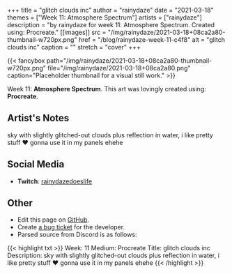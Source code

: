 +++
title =       "glitch clouds inc"
author =      "rainydaze"
date =        "2021-03-18"
themes =      ["Week 11: Atmosphere Spectrum"]
artists =     ["rainydaze"]
description = "by rainydaze for week 11: Atmosphere Spectrum. Created using: Procreate."
[[images]]
      src = "/img/rainydaze/2021-03-18+08ca2a80-thumbnail-w720px.png"
      href = "/blog/rainydaze-week-11-c4f8"
      alt = "glitch clouds inc"
      caption = ""
      stretch = "cover"
+++

{{< fancybox path="/img/rainydaze/2021-03-18+08ca2a80-thumbnail-w720px.png" file="/img/rainydaze/2021-03-18+08ca2a80.png" caption="Placeholder thumbnail for a visual still work." >}}


Week 11: **Atmosphere Spectrum**. This art was lovingly created using: **Procreate**.

## Artist's Notes

sky with slightly glitched-out clouds plus reflection in water, i like pretty stuff ❤️ gonna use it in my panels ehehe

## Social Media

- **Twitch**: <a href='https://twitch.tv/rainydazedoeslife' target='_blank'>rainydazedoeslife</a>

## Other

- Edit this page on [GitHub](https://github.com/teaminkling/web-refresh/edit/main/content/blog/rainydaze-week-11-c4f8.md).
- Create [a bug ticket](https://github.com/teaminkling/web-refresh/issues/new?assignees=&labels=bug&template=problem-report.md&title=) for the developer.
- Parsed source from Discord is as follows:

{{< highlight txt >}}
Week: 11
Medium: Procreate
Title: glitch clouds inc
Description: sky with slightly glitched-out clouds plus reflection in water, i like pretty stuff ❤️ gonna use it in my panels ehehe
{{< /highlight >}}